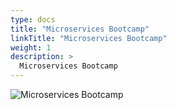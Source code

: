 ```yaml
---
type: docs
title: "Microservices Bootcamp"
linkTitle: "Microservices Bootcamp"
weight: 1
description: >
  Microservices Bootcamp
---
```


![Microservices Bootcamp](/images/bootcamp-slides/microservices-bootcamp/Slide1.PNG)
